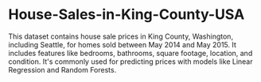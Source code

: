 # House-Sales-in-King-County-USA
This dataset contains house sale prices in King County, Washington, including Seattle, for homes sold between May 2014 and May 2015. It includes features like bedrooms, bathrooms, square footage, location, and condition. It's commonly used for predicting prices with models like Linear Regression and Random Forests.
